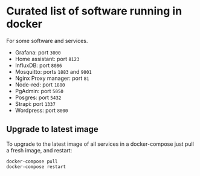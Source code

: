 # Curated list of software running in docker

For some software and services.

- Grafana: port `3000`
- Home assistant: port `8123`
- InfluxDB: port `8086`
- Mosquitto: ports `1883` and `9001`
- Nginx Proxy manager: port `81`
- Node-red: port `1880`
- PgAdmin: port `5050`
- Posgres: port `5432`
- Strapi: port `1337`
- Wordpress: port `8000`

## Upgrade to latest image

To upgrade to the latest image of all services in a docker-compose just pull a fresh image, and restart:

```
docker-compose pull
docker-compose restart
```
